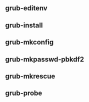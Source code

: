 
## grub-editenv

## grub-install

## grub-mkconfig

## grub-mkpasswd-pbkdf2

## grub-mkrescue

## grub-probe
